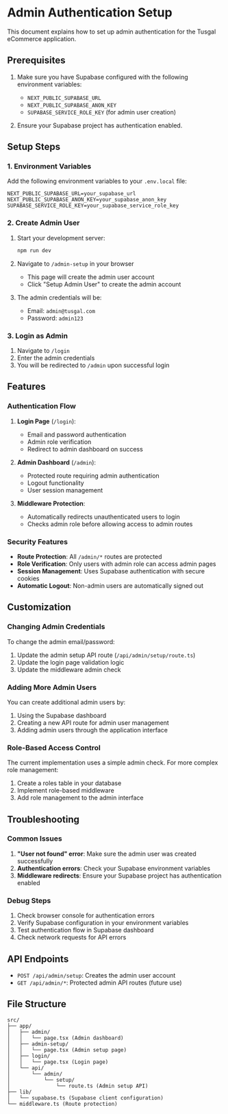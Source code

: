 # Admin Authentication Setup

This document explains how to set up admin authentication for the Tusgal eCommerce application.

## Prerequisites

1. Make sure you have Supabase configured with the following environment variables:
   - `NEXT_PUBLIC_SUPABASE_URL`
   - `NEXT_PUBLIC_SUPABASE_ANON_KEY`
   - `SUPABASE_SERVICE_ROLE_KEY` (for admin user creation)

2. Ensure your Supabase project has authentication enabled.

## Setup Steps

### 1. Environment Variables

Add the following environment variables to your `.env.local` file:

```env
NEXT_PUBLIC_SUPABASE_URL=your_supabase_url
NEXT_PUBLIC_SUPABASE_ANON_KEY=your_supabase_anon_key
SUPABASE_SERVICE_ROLE_KEY=your_supabase_service_role_key
```

### 2. Create Admin User

1. Start your development server:
   ```bash
   npm run dev
   ```

2. Navigate to `/admin-setup` in your browser
   - This page will create the admin user account
   - Click "Setup Admin User" to create the admin account

3. The admin credentials will be:
   - Email: `admin@tusgal.com`
   - Password: `admin123`

### 3. Login as Admin

1. Navigate to `/login`
2. Enter the admin credentials
3. You will be redirected to `/admin` upon successful login

## Features

### Authentication Flow

1. **Login Page** (`/login`):
   - Email and password authentication
   - Admin role verification
   - Redirect to admin dashboard on success

2. **Admin Dashboard** (`/admin`):
   - Protected route requiring admin authentication
   - Logout functionality
   - User session management

3. **Middleware Protection**:
   - Automatically redirects unauthenticated users to login
   - Checks admin role before allowing access to admin routes

### Security Features

- **Route Protection**: All `/admin/*` routes are protected
- **Role Verification**: Only users with admin role can access admin pages
- **Session Management**: Uses Supabase authentication with secure cookies
- **Automatic Logout**: Non-admin users are automatically signed out

## Customization

### Changing Admin Credentials

To change the admin email/password:

1. Update the admin setup API route (`/api/admin/setup/route.ts`)
2. Update the login page validation logic
3. Update the middleware admin check

### Adding More Admin Users

You can create additional admin users by:

1. Using the Supabase dashboard
2. Creating a new API route for admin user management
3. Adding admin users through the application interface

### Role-Based Access Control

The current implementation uses a simple admin check. For more complex role management:

1. Create a roles table in your database
2. Implement role-based middleware
3. Add role management to the admin interface

## Troubleshooting

### Common Issues

1. **"User not found" error**: Make sure the admin user was created successfully
2. **Authentication errors**: Check your Supabase environment variables
3. **Middleware redirects**: Ensure your Supabase project has authentication enabled

### Debug Steps

1. Check browser console for authentication errors
2. Verify Supabase configuration in your environment variables
3. Test authentication flow in Supabase dashboard
4. Check network requests for API errors

## API Endpoints

- `POST /api/admin/setup`: Creates the admin user account
- `GET /api/admin/*`: Protected admin API routes (future use)

## File Structure

```
src/
├── app/
│   ├── admin/
│   │   └── page.tsx (Admin dashboard)
│   ├── admin-setup/
│   │   └── page.tsx (Admin setup page)
│   ├── login/
│   │   └── page.tsx (Login page)
│   └── api/
│       └── admin/
│           └── setup/
│               └── route.ts (Admin setup API)
├── lib/
│   └── supabase.ts (Supabase client configuration)
└── middleware.ts (Route protection)
``` 